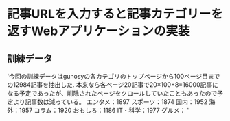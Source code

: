 # 記事URLを入力すると記事カテゴリーを返すWebアプリケーションの実装

## 訓練データ
'今回の訓練データはgunosyの各カテゴリのトップページから100ページ目までの12984記事を抽出した.
本来なら各ページ20記事で20×100×8=16000記事になる予定であったが、削除されたページをクロールしていたこともあったので予定より記事数は減っている。
エンタメ：1897
スポーツ：1874
国内：1952
海外：1957
コラム：1920
おもしろ：1186
IT・科学：1977
グルメ：
'
